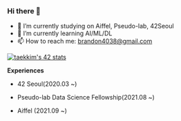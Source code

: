 ### Hi there 👋

- 🔭 I’m currently studying on Aiffel, Pseudo-lab, 42Seoul
- 🌱 I’m currently learning AI/ML/DL
- 📫 How to reach me: brandon4038@gmail.com

<!--
**cozytk/cozytk** is a ✨ _special_ ✨ repository because its `README.md` (this file) appears on your GitHub profile.

Here are some ideas to get you started:

- 👯 I’m looking to collaborate on ...
- 🤔 I’m looking for help with ...
- 💬 Ask me about ...
- 😄 Pronouns: ...
- ⚡ Fun fact: ...
-->

[![taekkim's 42 stats](https://badge42.herokuapp.com/api/stats/taekkim)](https://github.com/JaeSeoKim/badge42)

**Experiences**

  - 42 Seoul(2020.03 ~)

  - Pseudo-lab Data Science Fellowship(2021.08 ~) 

  - Aiffel (2021.09 ~)
